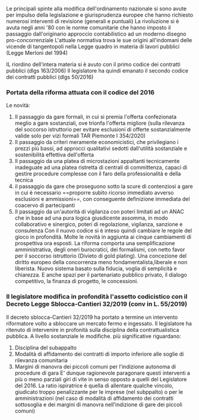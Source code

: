 Le principali spinte alla modifica dell'ordinamento nazionale si sono avute per impulso della legislazione e giurisprudenza europee che hanno richiesto numerosi interventi di revisione (generali e puntuali)
La rivoluzione si è avuta negli anni '80 con le norme comunitarie che hanno imposto il passaggio dall'originario approccio contabilistico ad un moderno disegno pro-concorrenziale
L'attuale normativa trova le sue origini all'indomani delle vicende di tangentopoli nella Legge quadro in materia di lavori pubblici (Legge Merloni del 1994)

IL riordino dell'intera materia si è avuto con il primo codice dei contratti pubblici (dlgs 163/2006)
Il legislatore ha quindi emanato il secondo codice dei contratti pubblici (dlgs 50/2016)

### Portata della riforma attuata con il codice del 2016
Le novità:
1. Il passaggio da gare formali, in cui si premia l'offerta confezionata meglio a gare sostanziali, ove trionfa l'offerta migliore (sulla rilevanza del soccorso istruttorio per evitare esclusioni di offerte sostanzialmente valide solo per vizi formali TAR Piemonte I 354/2020)
2. Il passaggio da criteri meramente economicistici, che privilegiano i prezzi più bassi, ad approcci qualitativi sedotti dall'utilità sostanziale e sostenibilità effettiva dell'offerta
3. Il passaggio da una platea di microstazioni appaltanti tecnicamente inadeguate ad una platea ristretta di centrali di committenza, capaci di gestire procedure complesse con il faro della professionalità e della tecnica
4. il passaggio da gare che proseguono sotto la scure di contenziosi a gare in cui è necessario ==proporre subito ricorso immediato avverso esclusioni e ammissioni==, con conseguente definizione immediata del coacervo di partecipanti
5. Il passaggio da un'autorità di vigilanza con poteri limitati ad un ANAC che in base ad una pura logica giusdicente assomma, in modo collaborativo e sinergico, poteri di regolazione, vigilanza, sanzione e consulenza
Con il nuovo codice si è inteso quindi cambiare le regole del gioco in profondità. Molte le novità in aggiunta ai cinque cambiamenti di prospettiva ora esposti. La riforma comporta una semplificazione amministrativa, degli oneri burocratici, dei formalismi, con netto favor per il soccorso istruttorio (Divieto di gold plating). Una concezione del diritto europeo della concorrenza meno fondamentalista,liberale e non liberista. Nuovo sistema basato sulla fiducia, voglia di semplicità e chiarezza. E anche spazi per il partenariato pubblico privato, il dialogo competitivo, la finanza di progetto, le concessioni.

### Il legislatore modifica in profondità l'assetto codicistico con il Decreto Legge Sblocca-Cantieri 32/2019 (conv in L. 55/2019)
Il decreto sblocca-Cantieri 32/2019 ha portato a termine un intervento riformatore volto a sbloccare un mercato fermo e ingessato. Il legislatore ha ritenuto di intervenire in profonità sulla disciplina della contrattualistica pubblica.
A livello sostanziale le modifiche. più significative riguardano:
1. Disciplina del subappalto
2. Modalità di affidamento dei contratti di importo inferiore alle soglie di rilevanza comunitaria
3. Margini di manovra dei piccoli comuni per l'indizione autonoma di procedure di gara
E' dunque ragionevole paragonare questi interventi a più o meno parziali giri di vite in senso opposto a quelli del Legislatore del 2016. La ratio ispiratrice è quella di allentare qualche vincolo, giudicato troppo penalizzante per le imprese (nel subppalto) o per le amministrazioni (nel caso di modalità di affidamento dei contratti sottosoglia e dei margini di manovra nell'indizione di gare dei piccoli comuni)



